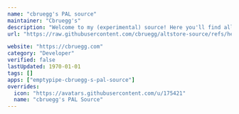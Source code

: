 ```yaml
---
name: "cbruegg's PAL source"
maintainer: "Cbruegg's"
description: "Welcome to my (experimental) source! Here you'll find all of my apps."
url: "https://raw.githubusercontent.com/cbruegg/altstore-source/refs/heads/main/source.json"

website: "https://cbruegg.com"
category: "Developer"
verified: false
lastUpdated: 1970-01-01
tags: []
apps: ["emptypipe-cbruegg-s-pal-source"]
overrides:
  icon: "https://avatars.githubusercontent.com/u/175421"
  name: "cbruegg's PAL Source"
---
```

